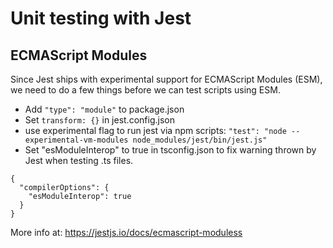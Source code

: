 # Unit testing with Jest

## ECMAScript Modules
Since Jest ships with experimental support for ECMAScript Modules (ESM), we need to do a few things before we can test scripts using ESM.
- Add `"type": "module"` to package.json
- Set `transform: {}` in jest.config.json
- use experimental flag to run jest via npm scripts: `"test": "node --experimental-vm-modules node_modules/jest/bin/jest.js"`
- Set "esModuleInterop" to true in tsconfig.json to fix warning thrown by Jest when testing .ts files.
````
{
  "compilerOptions": {
    "esModuleInterop": true
  }
}
````
More info at: https://jestjs.io/docs/ecmascript-moduless

